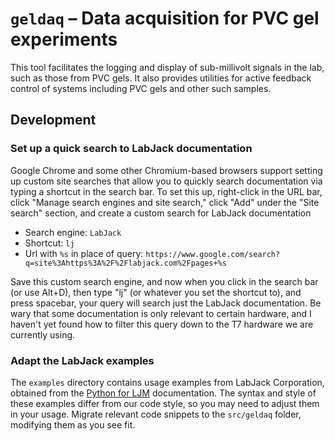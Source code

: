 # `geldaq` – Data acquisition for PVC gel experiments

This tool facilitates the logging and display of sub-millivolt signals in the lab, such as those from PVC gels. It also provides utilities for active feedback control of systems including PVC gels and other such samples.

## Development

### Set up a quick search to LabJack documentation

Google Chrome and some other Chromium-based browsers support setting up custom site searches that allow you to quickly search documentation via typing a shortcut in the search bar. To set this up, right-click in the URL bar, click "Manage search engines and site search," click "Add" under the "Site search" section, and create a custom search for LabJack documentation

- Search engine: `LabJack`
- Shortcut: `lj`
- Url with `%s` in place of query: `https://www.google.com/search?q=site%3Ahttps%3A%2F%2Flabjack.com%2Fpages+%s`

Save this custom search engine, and now when you click in the search bar (or use Alt+D), then type "lj" (or whatever you set the shortcut to), and press spacebar, your query will search just the LabJack documentation. Be wary that some documentation is only relevant to certain hardware, and I haven't yet found how to filter this query down to the T7 hardware we are currently using.

### Adapt the LabJack examples

The `examples` directory contains usage examples from LabJack Corporation, obtained from the [Python for LJM] documentation. The syntax and style of these examples differ from our code style, so you may need to adjust them in your usage. Migrate relevant code snippets to the `src/geldaq` folder, modifying them as you see fit.

[python for ljm]: https://labjack.com/pages/support/software/?doc=/software-driver/example-codewrappers/python-for-ljm-windows-mac-linux/
